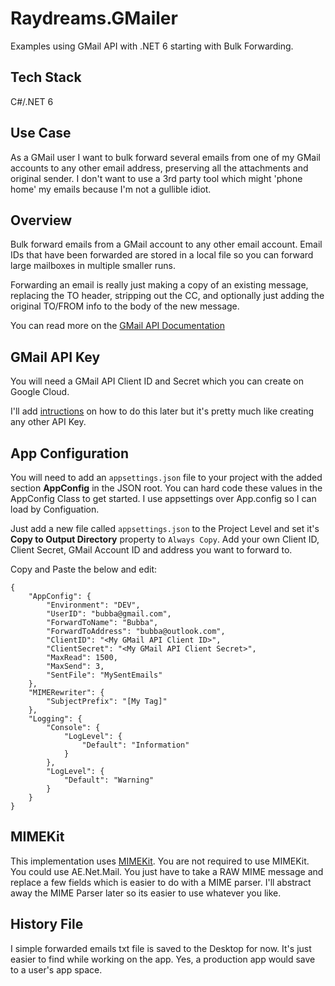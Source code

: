 # Raydreams.GMailer

Examples using GMail API with .NET 6 starting with Bulk Forwarding.

## Tech Stack

C#/.NET 6

## Use Case

As a GMail user I want to bulk forward several emails from one of my GMail accounts to any other email address, preserving all the attachments and original sender. I don't want to use a 3rd party tool which might 'phone home' my emails because I'm not a gullible idiot.

## Overview

Bulk forward emails from a GMail account to any other email account. Email IDs that have been forwarded are stored in a local file so you can forward large mailboxes in multiple smaller runs.

Forwarding an email is really just making a copy of an existing message, replacing the TO header, stripping out the CC, and optionally just adding the original TO/FROM info to the body of the new message.

You can read more on the [GMail API Documentation](https://developers.google.com/gmail/api/reference/rest)

## GMail API Key

You will need a GMail API Client ID and Secret which you can create on Google Cloud.

I'll add [intructions](https://developers.google.com/gmail/api/auth/web-server) on how to do this later but it's pretty much like creating any other API Key.

## App Configuration

You will need to add an `appsettings.json` file to your project with the added section **AppConfig** in the JSON root. You can hard code these values in the AppConfig Class to get started. I use appsettings over App.config so I can load by Configuation.

Just add a new file called `appsettings.json` to the Project Level and set it's **Copy to Output Directory** property to `Always Copy`. Add your own Client ID, Client Secret, GMail Account ID and address you want to forward to.

Copy and Paste the below and edit:

```
{
    "AppConfig": {
        "Environment": "DEV",
        "UserID": "bubba@gmail.com",
        "ForwardToName": "Bubba",
        "ForwardToAddress": "bubba@outlook.com",
        "ClientID": "<My GMail API Client ID>",
        "ClientSecret": "<My GMail API Client Secret>",
        "MaxRead": 1500,
        "MaxSend": 3,
        "SentFile": "MySentEmails"
    },
    "MIMERewriter": {
        "SubjectPrefix": "[My Tag]"
    },
    "Logging": {
        "Console": {
            "LogLevel": {
                "Default": "Information"
            }
        },
        "LogLevel": {
            "Default": "Warning"
        }
    }
}
```

## MIMEKit

This implementation uses [MIMEKit](https://github.com/jstedfast/MimeKit). You are not required to use MIMEKit. You could use AE.Net.Mail. You just have to take a RAW MIME message and replace a few fields which is easier to do with a MIME parser. I'll abstract away the MIME Parser later so its easier to use whatever you like.

## History File

I simple forwarded emails txt file is saved to the Desktop for now. It's just easier to find while working on the app. Yes, a production app would save to a user's app space.